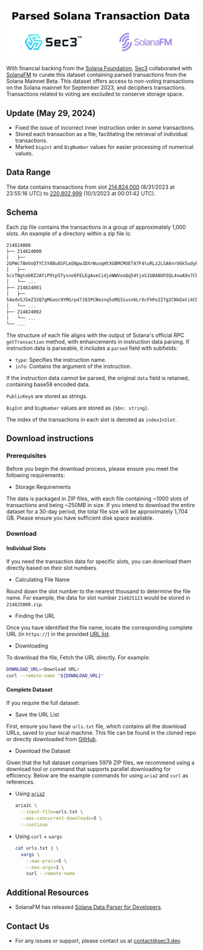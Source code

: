 ![Header](header.jpg)

With financial backing from the [Solana Foundation](https://solana.org),
[Sec3](https://sec3.dev) collaborated with [SolanaFM](https://solana.fm/) to
curate this dataset containing parsed transactions from the Solana Mainnet
Beta. This dataset offers access to non-voting transactions on the Solana
mainnet for September 2023, and deciphers transactions. Transactions related to
voting are excluded to conserve storage space.

## Update (May 29, 2024)

- Fixed the issue of incorrect inner instruction order in some transactions.
- Stored each transaction as a file, facilitating the retrieval of individual transactions.
- Marked `bigint` and `BigNumber` values for easier processing of numerical values.

## Data Range

The data contains transactions from slot
[214,824,000](https://explorer.solana.com/block/214824000) (8/31/2023 at
23:55:16 UTC) to [220,802,999](https://explorer.solana.com/block/220802999)
(10/1/2023 at 00:01:42 UTC).

## Schema

Each zip file contains the transactions in a group of approximately 1,000 slots.
An example of a directory within a zip file is:
```
214824000
├── 214824000
│   ├── 2GPWc78mVoQTYCSY8Bu8SFLmSNpwJDXrWuxqHtXGBMCMUET47F4tuRLz2LSA6nrU6k5udyRMkBurEEbnShLYieW.json
│   ├── 5csTNgtebRZJAYiP9tp5Tysno6FELEgAxeCidjeWWVxoQq54tjoS1bBA8Uh5QL4vwA9x7CPAGDHUKbx3FLNHwVu7.json
│   └── ...
├── 214824001
│   ├── 54odvSJSeZ32Q7gMGooc9YMGrp47JQ3PCNeznq5oMQ3iusn6LrXcFhPo2Z7g2CNkDati4CDm2xD5YfT2ewSxDG5R.json
│   └── ...
├── 214824002
│   └── ...
└── ...
```

The structure of each file aligns with the output of Solana's official RPC
`getTransaction` method, with enhancements in instruction data parsing. If
instruction data is parseable, it includes a `parsed` field with subfields:

- `type`: Specifies the instruction name.
- `info`: Contains the argument of the instruction.

If the instruction data cannot be parsed, the original `data` field is
retained, containing base58 encoded data.

`PublicKey`s are stored as strings.

`BigInt` and `BigNumber` values are stored as `{$bn: string}`.

The index of the transactions in each slot is denoted as `indexInSlot`.

## Download instructions

### Prerequisites

Before you begin the download process, please ensure you meet the following
requirements:

- Storage Requirements

The data is packaged in ZIP files, with each file containing ~1000 slots of
transactions and being ~250MB in size. If you intend to download the entire
dataset for a 30-day period, the total file size will be approximately 1,704 GB.
Please ensure you have sufficient disk space available.

### Download

#### Individual Slots

If you need the transaction data for specific slots, you can download them
directly based on their slot numbers.

- Calculating File Name

Round down the slot number to the nearest thousand to determine the file name.
For example, the data for slot number `214825123` would be stored in
`214825000.zip`.

- Finding the URL

Once you have identified the file name, locate the corresponding complete URL
(in `https://`) in the provided
[URL list](https://github.com/coderrect-inc/sec3-solana-txs/blob/main/urls.txt).

- Downloading

To download the file, Fetch the URL directly. For example:

```sh
DOWNLOAD_URL=<Download URL>
curl --remote-name "${DOWNLOAD_URL}"
```

#### Complete Dataset

If you require the full dataset:

- Save the URL List

First, ensure you have the `urls.txt` file, which contains all the download
URLs, saved to your local machine. This file can be found in the cloned repo or
directly downloaded from
[GitHub](https://github.com/coderrect-inc/sec3-solana-txs/blob/main/urls.txt).

- Download the Dataset

Given that the full dataset comprises 5979 ZIP files, we recommend using a
download tool or command that supports parallel downloading for efficiency.
Below are the example commands for using `aria2` and `curl` as references.

  - Using [`aria2`](https://aria2.github.io/)

    ```sh
    aria2c \
      --input-file=urls.txt \
      --max-concurrent-downloads=5 \
      --continue
    ```

  - Using `curl` + `xargs`

    ```sh
    cat urls.txt | \
      xargs \
        --max-procs=5 \
        --max-args=1 \
        curl --remote-name
    ```

## Additional Resources

- SolanaFM has released
  [Solana Data Parser for Developers](https://github.com/solana-fm/explorer-kit).


## Contact Us

- For any issues or support, please contact us at contact@sec3.dev.
